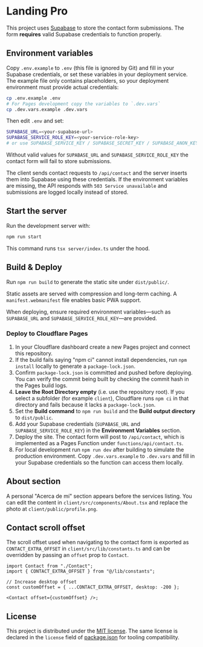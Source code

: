 # Landing Pro

This project uses [Supabase](https://supabase.com) to store the contact form submissions. The form **requires** valid Supabase credentials to function properly.

## Environment variables

Copy `.env.example` to `.env` (this file is ignored by Git) and fill in your Supabase credentials, or set these variables in your deployment service. The example file only contains placeholders, so your deployment environment must provide actual credentials:


```bash
cp .env.example .env
# For Pages development copy the variables to `.dev.vars`
cp .dev.vars.example .dev.vars
```

Then edit `.env` and set:

```bash
SUPABASE_URL=<your-supabase-url>
SUPABASE_SERVICE_ROLE_KEY=<your-service-role-key>
# or use SUPABASE_SERVICE_KEY / SUPABASE_SECRET_KEY / SUPABASE_ANON_KEY
```

Without valid values for `SUPABASE_URL` and `SUPABASE_SERVICE_ROLE_KEY` the
contact form will fail to store submissions.

The client sends contact requests to `/api/contact` and the server inserts them into Supabase using these credentials. If the environment variables are missing, the API responds with `503 Service unavailable` and submissions are logged locally instead of stored.

## Start the server

Run the development server with:

```bash
npm run start
```
This command runs `tsx server/index.ts` under the hood.

## Build & Deploy

Run `npm run build` to generate the static site under `dist/public/`.

Static assets are served with compression and long-term caching. A
`manifest.webmanifest` file enables basic PWA support.

When deploying, ensure required environment variables—such as `SUPABASE_URL` and
`SUPABASE_SERVICE_ROLE_KEY`—are provided.

### Deploy to Cloudflare Pages

1. In your Cloudflare dashboard create a new Pages project and connect this
   repository.
2. If the build fails saying "npm ci" cannot install dependencies, run `npm install` locally to generate a `package-lock.json`.
3. Confirm `package-lock.json` is committed and pushed before deploying. You can
   verify the commit being built by checking the commit hash in the Pages build logs.
4. **Leave the Root Directory empty** (i.e. use the repository root). If you
   select a subfolder (for example `client`), Cloudflare runs `npm ci` in that
   directory and fails because it lacks a `package-lock.json`.
5. Set the **Build command** to `npm run build` and the **Build output
   directory** to `dist/public`.
6. Add your Supabase credentials (`SUPABASE_URL` and
   `SUPABASE_SERVICE_ROLE_KEY`) in the **Environment Variables** section.
7. Deploy the site. The contact form will post to `/api/contact`, which is
   implemented as a Pages Function under `functions/api/contact.ts`.
8. For local development run `npm run dev` after building to simulate the
   production environment. Copy `.dev.vars.example` to `.dev.vars` and fill in
   your Supabase credentials so the function can access them locally.
   
## About section

A personal "Acerca de mí" section appears before the services listing. You can edit the content in `client/src/components/About.tsx` and replace the photo at `client/public/profile.png`.

## Contact scroll offset

The scroll offset used when navigating to the contact form is exported as `CONTACT_EXTRA_OFFSET` in `client/src/lib/constants.ts` and can be overridden by passing an `offset` prop to `Contact`.

```tsx
import Contact from "./Contact";
import { CONTACT_EXTRA_OFFSET } from "@/lib/constants";

// Increase desktop offset
const customOffset = { ...CONTACT_EXTRA_OFFSET, desktop: -200 };

<Contact offset={customOffset} />;
```

## License

This project is distributed under the [MIT license](LICENSE). The same license is
declared in the `license` field of [package.json](package.json) for tooling
compatibility.
